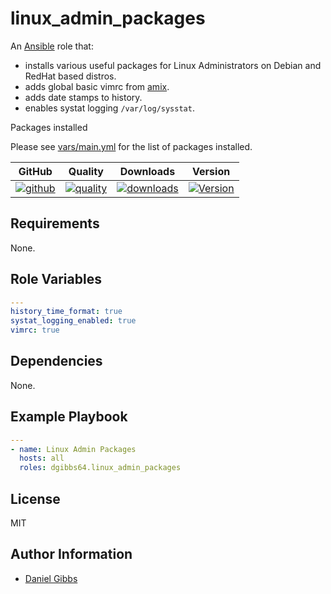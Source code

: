 # linux_admin_packages

An [Ansible](https://www.ansible.com) role that:

- installs various useful packages for Linux Administrators on Debian and RedHat based distros.
- adds global basic vimrc from [amix](https://github.com/amix/vimrc).
- adds date stamps to history.
- enables systat logging `/var/log/sysstat`.

Packages installed

Please see [vars/main.yml](https://github.com/dgibbs64/ansible-role-linux-admin-packages/blob/main/vars/main.yml) for the list of packages installed.

|GitHub|Quality|Downloads|Version|
|------|-------|---------|-------|
|[![github](https://github.com/dgibbs64/ansible-role-linux_admin_packages/workflows/Ansible%20Molecule/badge.svg)](https://github.com/robertdebock/ansible-role-bootstrap/actions)|[![quality](https://img.shields.io/ansible/quality/59358)](https://galaxy.ansible.com/dgibbs64/linux_admin_packages)|[![downloads](https://img.shields.io/ansible/role/d/59358)](https://galaxy.ansible.com/dgibbs64/linux_admin_packages)|[![Version](https://img.shields.io/github/release/dgibbs64/ansible-role-linux_admin_packages.svg)](https://github.com/dgibbs64/linux_admin_packages/releases/)|

## Requirements

None.

## Role Variables

```yaml
---
history_time_format: true
systat_logging_enabled: true
vimrc: true
```

## Dependencies

None.

## Example Playbook

```yaml
---
- name: Linux Admin Packages
  hosts: all
  roles: dgibbs64.linux_admin_packages
```

## License

MIT

## Author Information

- [Daniel Gibbs](https://danielgibbs.co.uk)
